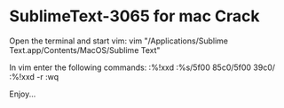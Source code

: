 SublimeText-3065 for mac Crack
================

Open the terminal and start vim:
	vim "/Applications/Sublime Text.app/Contents/MacOS/Sublime Text"

In vim enter the following commands:
	:%!xxd
	:%s/5f00 85c0/5f00 39c0/
	:%!xxd -r
	:wq

Enjoy...

